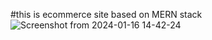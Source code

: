 #this is ecommerce site based on MERN stack
![Screenshot from 2024-01-16 14-42-24](https://github.com/sammanamgain/Ecommerce-MERN/assets/78356846/40cb3569-f5a0-4ab2-aea0-3879222af4bc)

